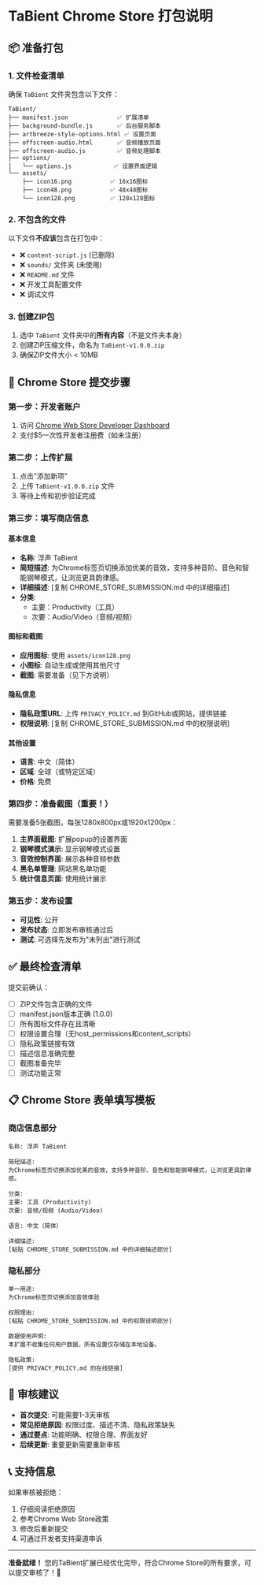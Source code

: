 # TaBient Chrome Store 打包说明

## 📦 准备打包

### 1. 文件检查清单

确保 `TaBient` 文件夹包含以下文件：

```
TaBient/
├── manifest.json              ✅ 扩展清单
├── background-bundle.js       ✅ 后台服务脚本
├── artbreeze-style-options.html ✅ 设置页面
├── offscreen-audio.html       ✅ 音频播放页面
├── offscreen-audio.js         ✅ 音频处理脚本
├── options/
│   └── options.js            ✅ 设置界面逻辑
└── assets/
    ├── icon16.png           ✅ 16x16图标
    ├── icon48.png           ✅ 48x48图标
    └── icon128.png          ✅ 128x128图标
```

### 2. 不包含的文件

以下文件**不应该**包含在打包中：
- ❌ `content-script.js` (已删除)
- ❌ `sounds/` 文件夹 (未使用)
- ❌ `README.md` 文件
- ❌ 开发工具配置文件
- ❌ 调试文件

### 3. 创建ZIP包

1. 选中 `TaBient` 文件夹中的**所有内容**（不是文件夹本身）
2. 创建ZIP压缩文件，命名为 `TaBient-v1.0.0.zip`
3. 确保ZIP文件大小 < 10MB

## 🚀 Chrome Store 提交步骤

### 第一步：开发者账户
1. 访问 [Chrome Web Store Developer Dashboard](https://chrome.google.com/webstore/devconsole/)
2. 支付$5一次性开发者注册费（如未注册）

### 第二步：上传扩展
1. 点击"添加新项"
2. 上传 `TaBient-v1.0.0.zip` 文件
3. 等待上传和初步验证完成

### 第三步：填写商店信息

#### 基本信息
- **名称**: 浮声 TaBient
- **简短描述**: 为Chrome标签页切换添加优美的音效，支持多种音阶、音色和智能钢琴模式，让浏览更具韵律感。
- **详细描述**: [复制 CHROME_STORE_SUBMISSION.md 中的详细描述]
- **分类**: 
  - 主要：Productivity（工具）
  - 次要：Audio/Video（音频/视频）

#### 图标和截图
- **应用图标**: 使用 `assets/icon128.png`
- **小图标**: 自动生成或使用其他尺寸
- **截图**: 需要准备（见下方说明）

#### 隐私信息
- **隐私政策URL**: 上传 `PRIVACY_POLICY.md` 到GitHub或网站，提供链接
- **权限说明**: [复制 CHROME_STORE_SUBMISSION.md 中的权限说明]

#### 其他设置
- **语言**: 中文（简体）
- **区域**: 全球（或特定区域）
- **价格**: 免费

### 第四步：准备截图（重要！）

需要准备5张截图，每张1280x800px或1920x1200px：

1. **主界面截图**: 扩展popup的设置界面
2. **钢琴模式演示**: 显示钢琴模式设置
3. **音效控制界面**: 展示各种音频参数
4. **黑名单管理**: 网站黑名单功能
5. **统计信息页面**: 使用统计展示

### 第五步：发布设置
- **可见性**: 公开
- **发布状态**: 立即发布审核通过后
- **测试**: 可选择先发布为"未列出"进行测试

## ✅ 最终检查清单

提交前确认：

- [ ] ZIP文件包含正确的文件
- [ ] manifest.json版本正确 (1.0.0)
- [ ] 所有图标文件存在且清晰
- [ ] 权限设置合理（无host_permissions和content_scripts）
- [ ] 隐私政策链接有效
- [ ] 描述信息准确完整
- [ ] 截图准备完毕
- [ ] 测试功能正常

## 📋 Chrome Store 表单填写模板

### 商店信息部分

```
名称: 浮声 TaBient

简短描述:
为Chrome标签页切换添加优美的音效，支持多种音阶、音色和智能钢琴模式，让浏览更具韵律感。

分类:
主要: 工具 (Productivity)
次要: 音频/视频 (Audio/Video)

语言: 中文（简体）

详细描述:
[粘贴 CHROME_STORE_SUBMISSION.md 中的详细描述部分]
```

### 隐私部分

```
单一用途:
为Chrome标签页切换添加音效体验

权限理由:
[粘贴 CHROME_STORE_SUBMISSION.md 中的权限说明部分]

数据使用声明:
本扩展不收集任何用户数据，所有设置仅存储在本地设备。

隐私政策:
[提供 PRIVACY_POLICY.md 的在线链接]
```

## 🎯 审核建议

- **首次提交**: 可能需要1-3天审核
- **常见拒绝原因**: 权限过度、描述不清、隐私政策缺失
- **通过要点**: 功能明确、权限合理、界面友好
- **后续更新**: 重要更新需要重新审核

## 📞 支持信息

如果审核被拒绝：
1. 仔细阅读拒绝原因
2. 参考Chrome Web Store政策
3. 修改后重新提交
4. 可通过开发者支持渠道申诉

---

**准备就绪！** 您的TaBient扩展已经优化完毕，符合Chrome Store的所有要求，可以提交审核了！🚀